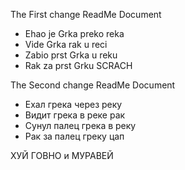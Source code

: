 The First change ReadMe Document
- Ehao je Grka preko reka
- Vide Grka rak u reci
- Zabio prst Grka u reku
- Rak za prst Grku SCRACH


The Second change ReadMe Document
- Ехал грека через реку
- Видит грека в реке рак
- Сунул палец грека в реку
- Рак за палец греку цап


ХУЙ ГОВНО и МУРАВЕЙ
